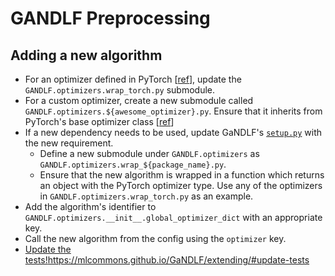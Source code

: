 # GANDLF Preprocessing

## Adding a new algorithm

- For an optimizer defined in PyTorch [[ref](https://pytorch.org/docs/stable/optim.html#algorithms)], update the `GANDLF.optimizers.wrap_torch.py` submodule.
- For a custom optimizer, create a new submodule called `GANDLF.optimizers.${awesome_optimizer}.py`. Ensure that it inherits from PyTorch's base optimizer class [[ref](https://pytorch.org/docs/stable/optim.html#base-class)]
- If a new dependency needs to be used, update GaNDLF's [`setup.py`](https://github.com/mlcommons/GaNDLF/blob/master/setup.py) with the new requirement.
  - Define a new submodule under `GANDLF.optimizers` as `GANDLF.optimizers.wrap_${package_name}.py`.
  - Ensure that the new algorithm is wrapped in a function which returns an object with the PyTorch optimizer type. Use any of the optimizers in `GANDLF.optimizers.wrap_torch.py` as an example.
- Add the algorithm's identifier to `GANDLF.optimizers.__init__.global_optimizer_dict` with an appropriate key.
- Call the new algorithm from the config using the `optimizer` key.
- [Update the tests!](https://mlcommons.github.io/GaNDLF/extending/#update-tests)https://mlcommons.github.io/GaNDLF/extending/#update-tests
